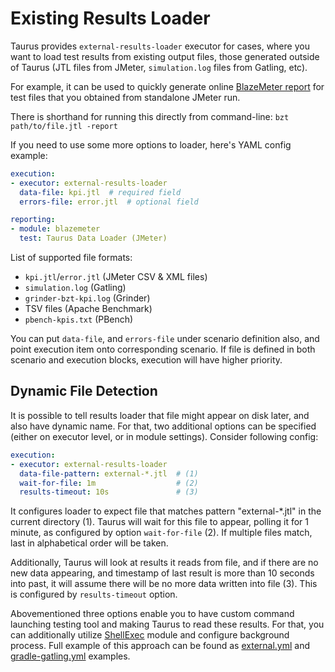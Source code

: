 # Existing Results Loader

Taurus provides `external-results-loader` executor for cases, where you want to load test
results from existing output files, those generated outside of Taurus (JTL files from JMeter, `simulation.log` files from Gatling, etc).

For example, it can be used to quickly generate online [BlazeMeter report](BlazemeterReporter.md) for test files that you obtained from standalone JMeter run.

There is shorthand for running this directly from command-line: `bzt path/to/file.jtl -report`

If you need to use some more options to loader, here's YAML config example:
```yaml
execution:
- executor: external-results-loader
  data-file: kpi.jtl  # required field
  errors-file: error.jtl  # optional field

reporting:
- module: blazemeter
  test: Taurus Data Loader (JMeter)
```

List of supported file formats:
- `kpi.jtl`/`error.jtl` (JMeter CSV & XML files)
- `simulation.log` (Gatling)
- `grinder-bzt-kpi.log` (Grinder)
- TSV files (Apache Benchmark)
- `pbench-kpis.txt` (PBench)

You can put `data-file`, and `errors-file` under scenario definition also, and point execution item onto corresponding scenario. If file is defined in both scenario and execution blocks, execution will have higher priority.


## Dynamic File Detection

It is possible to tell results loader that file might appear on disk later, and also have dynamic name. For that, two additional options can be specified (either on executor level, or in module settings). Consider following config:

```yaml
execution:
- executor: external-results-loader 
  data-file-pattern: external-*.jtl  # (1)
  wait-for-file: 1m                  # (2)
  results-timeout: 10s               # (3)
```

It configures loader to expect file that matches pattern "external-*.jtl" in the current directory (1). Taurus will wait for this file to appear, polling it for 1 minute, as configured by option `wait-for-file` (2). If multiple files match, last in alphabetical order will be taken.

Additionally, Taurus will look at results it reads from file, and if there are no new data appearing, and timestamp of last result is more than 10 seconds into past, it will assume there will be no more data written into file (3). This is configured by `results-timeout` option.

Abovementioned three options enable you to have custom command launching testing tool and making Taurus to read these results. For that, you can additionally utilize [ShellExec](ShellExec.md) module and configure background process. Full example of this approach can be found as [external.yml](https://github.com/Blazemeter/taurus/blob/master/examples/jmeter/external.yml) and [gradle-gatling.yml](https://github.com/Blazemeter/taurus/blob/master/examples/gatling/gradle/gradle-gatling.yml) examples.
